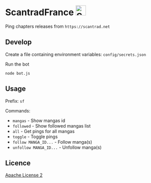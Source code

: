 # ScantradFrance <img src="icon.jpg" alt="Scantrad France logo" width="32">
Ping chapters releases from `https://scantrad.net`

## Develop
Create a file containing environment variables: `config/secrets.json`

Run the bot
```
node bot.js
```

## Usage
Prefix: `sf`

Commands:
- `mangas` - Show mangas id
- `followed` - Show followed mangas list
- `all` - Get pings for all mangas
- `toggle` - Toggle pings
- `follow MANGA_ID...` - Follow manga(s)
- `unfollow MANGA_ID...` - Unfollow manga(s)

## Licence
[Apache License 2](LICENSE)
